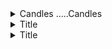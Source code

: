 
<details>
<summary>Candles .....Candles</summary>
<br>

  <img width="1098" alt="image" src="https://user-images.githubusercontent.com/75510135/202128877-17dca8f8-f216-482d-af94-0ba02903645f.png">

  <img width="1098" alt="image" src="https://user-images.githubusercontent.com/75510135/202129434-9c086419-1f01-4d16-8737-1ff18ef0010c.png">

  <img width="1098" alt="image" src="https://user-images.githubusercontent.com/75510135/202131004-3dcc6521-cb6c-4676-a424-4b7ecfdb1487.png">

  <img width="1098" alt="image" src="https://user-images.githubusercontent.com/75510135/202132238-19867162-15a1-4684-9432-882812c3d070.png">

  <img width="1098" alt="image" src="https://user-images.githubusercontent.com/75510135/202132303-57b8cbb6-d05a-404e-bd9e-25754f8e9f83.png">

  <img width="1098" alt="image" src="https://user-images.githubusercontent.com/75510135/202133200-4d4c3774-fa07-42cd-8318-73e047540030.png">

  <img width="1098" alt="image" src="https://user-images.githubusercontent.com/75510135/202133600-41469833-97b9-4434-8186-c869bda471aa.png">

  <img width="1098" alt="image" src="https://user-images.githubusercontent.com/75510135/202133830-d072661e-830f-42a0-9555-fcad7f58fdb7.png">

  <img width="1098" alt="image" src="https://user-images.githubusercontent.com/75510135/202134522-7eb0b998-cf38-4ec6-af7f-926497f26924.png">

  <img width="1098" alt="image" src="https://user-images.githubusercontent.com/75510135/202134781-39e75abf-b09c-42d0-852d-2adc069c55b1.png">

  <img width="1098" alt="image" src="https://user-images.githubusercontent.com/75510135/202135117-d272fc0c-8595-4340-992f-2e4aa96cce64.png">

  <img width="1098" alt="image" src="https://user-images.githubusercontent.com/75510135/202135413-7c46b513-7cc5-42b5-9783-4250d6baa243.png">

  <img width="1098" alt="image" src="https://user-images.githubusercontent.com/75510135/202135964-f3c61ae4-943f-4061-b002-8f8b85225464.png">

  
</details>



<details>
<summary>Title</summary>
<br>


  
</details>



<details>
<summary>Title</summary>
<br>


  
</details>
